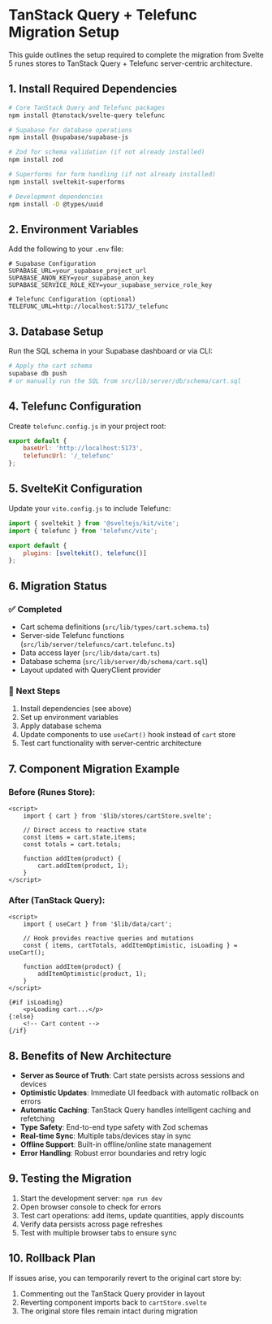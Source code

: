 # TanStack Query + Telefunc Migration Setup

This guide outlines the setup required to complete the migration from Svelte 5 runes stores to TanStack Query + Telefunc server-centric architecture.

## 1. Install Required Dependencies

```bash
# Core TanStack Query and Telefunc packages
npm install @tanstack/svelte-query telefunc

# Supabase for database operations
npm install @supabase/supabase-js

# Zod for schema validation (if not already installed)
npm install zod

# Superforms for form handling (if not already installed)
npm install sveltekit-superforms

# Development dependencies
npm install -D @types/uuid
```

## 2. Environment Variables

Add the following to your `.env` file:

```env
# Supabase Configuration
SUPABASE_URL=your_supabase_project_url
SUPABASE_ANON_KEY=your_supabase_anon_key
SUPABASE_SERVICE_ROLE_KEY=your_supabase_service_role_key

# Telefunc Configuration (optional)
TELEFUNC_URL=http://localhost:5173/_telefunc
```

## 3. Database Setup

Run the SQL schema in your Supabase dashboard or via CLI:

```bash
# Apply the cart schema
supabase db push
# or manually run the SQL from src/lib/server/db/schema/cart.sql
```

## 4. Telefunc Configuration

Create `telefunc.config.js` in your project root:

```javascript
export default {
	baseUrl: 'http://localhost:5173',
	telefuncUrl: '/_telefunc'
};
```

## 5. SvelteKit Configuration

Update your `vite.config.js` to include Telefunc:

```javascript
import { sveltekit } from '@sveltejs/kit/vite';
import { telefunc } from 'telefunc/vite';

export default {
	plugins: [sveltekit(), telefunc()]
};
```

## 6. Migration Status

### ✅ Completed

- Cart schema definitions (`src/lib/types/cart.schema.ts`)
- Server-side Telefunc functions (`src/lib/server/telefuncs/cart.telefunc.ts`)
- Data access layer (`src/lib/data/cart.ts`)
- Database schema (`src/lib/server/db/schema/cart.sql`)
- Layout updated with QueryClient provider

### 🔄 Next Steps

1. Install dependencies (see above)
2. Set up environment variables
3. Apply database schema
4. Update components to use `useCart()` hook instead of `cart` store
5. Test cart functionality with server-centric architecture

## 7. Component Migration Example

### Before (Runes Store):

```svelte
<script>
	import { cart } from '$lib/stores/cartStore.svelte';

	// Direct access to reactive state
	const items = cart.state.items;
	const totals = cart.totals;

	function addItem(product) {
		cart.addItem(product, 1);
	}
</script>
```

### After (TanStack Query):

```svelte
<script>
	import { useCart } from '$lib/data/cart';

	// Hook provides reactive queries and mutations
	const { items, cartTotals, addItemOptimistic, isLoading } = useCart();

	function addItem(product) {
		addItemOptimistic(product, 1);
	}
</script>

{#if isLoading}
	<p>Loading cart...</p>
{:else}
	<!-- Cart content -->
{/if}
```

## 8. Benefits of New Architecture

- **Server as Source of Truth**: Cart state persists across sessions and devices
- **Optimistic Updates**: Immediate UI feedback with automatic rollback on errors
- **Automatic Caching**: TanStack Query handles intelligent caching and refetching
- **Type Safety**: End-to-end type safety with Zod schemas
- **Real-time Sync**: Multiple tabs/devices stay in sync
- **Offline Support**: Built-in offline/online state management
- **Error Handling**: Robust error boundaries and retry logic

## 9. Testing the Migration

1. Start the development server: `npm run dev`
2. Open browser console to check for errors
3. Test cart operations: add items, update quantities, apply discounts
4. Verify data persists across page refreshes
5. Test with multiple browser tabs to ensure sync

## 10. Rollback Plan

If issues arise, you can temporarily revert to the original cart store by:

1. Commenting out the TanStack Query provider in layout
2. Reverting component imports back to `cartStore.svelte`
3. The original store files remain intact during migration
